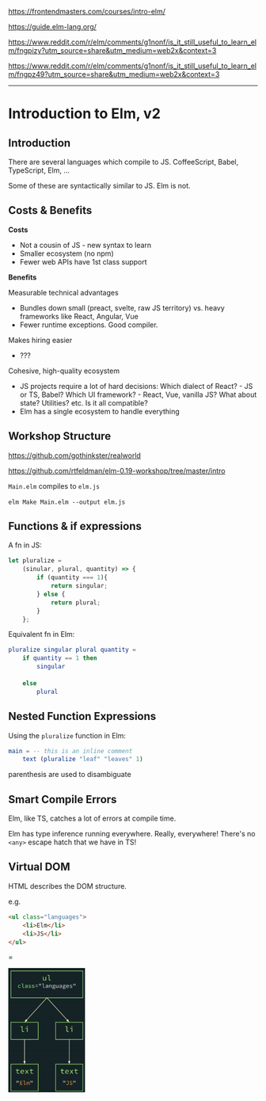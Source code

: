 https://frontendmasters.com/courses/intro-elm/

https://guide.elm-lang.org/

https://www.reddit.com/r/elm/comments/g1nonf/is_it_still_useful_to_learn_elm/fngpizy?utm_source=share&utm_medium=web2x&context=3

https://www.reddit.com/r/elm/comments/g1nonf/is_it_still_useful_to_learn_elm/fngpz49?utm_source=share&utm_medium=web2x&context=3

---

# Introduction to Elm, v2

## Introduction

There are several languages which compile to JS. CoffeeScript, Babel, TypeScript, Elm, ... 

Some of these are syntactically similar to JS. Elm is not.

## Costs & Benefits

**Costs**

- Not a cousin of JS - new syntax to learn
- Smaller ecosystem (no npm)
- Fewer web APIs have 1st class support

**Benefits**

Measurable technical advantages

- Bundles down small (preact, svelte, raw JS territory) vs. heavy frameworks like React, Angular, Vue
- Fewer runtime exceptions. Good compiler.

Makes hiring easier

- ???

Cohesive, high-quality ecosystem

- JS projects require a lot of hard decisions: Which dialect of React? - JS or TS, Babel? Which UI framework? - React, Vue, vanilla JS? What about state? Utilities? etc. Is it all compatible?
- Elm has a single ecosystem to handle everything

## Workshop Structure 

https://github.com/gothinkster/realworld

https://github.com/rtfeldman/elm-0.19-workshop/tree/master/intro

`Main.elm` compiles to `elm.js`

`elm Make Main.elm --output elm.js` 

## Functions & if expressions

A fn in JS:

```js
let pluralize = 
    (sinular, plural, quantity) => {
        if (quantity === 1){
            return singular;
        } else {
            return plural;
        }
    };
```

Equivalent fn in Elm:

```elm
pluralize singular plural quantity =
	if quantity == 1 then
		singular
		
	else 
		plural
```

## Nested Function Expressions

Using the `pluralize` function in Elm:

```Elm
main = -- this is an inline comment
	text (pluralize "leaf" "leaves" 1)
```

parenthesis are used to disambiguate 

## Smart Compile Errors

Elm, like TS, catches a lot of errors at compile time.

Elm has type inference running everywhere. Really, everywhere! There's no `<any>` escape hatch that we have in TS!

## Virtual DOM

HTML describes the DOM structure.

e.g.

```html
<ul class="languages">
    <li>Elm</li>
    <li>JS</li>
</ul>
```

= 

<img src="img/image-20210316144334336.png" alt="image-20210316144334336" style="zoom:33%;" />



